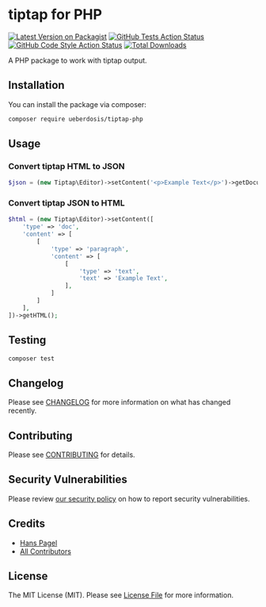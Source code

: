 # tiptap for PHP
[![Latest Version on Packagist](https://img.shields.io/packagist/v/ueberdosis/tiptap-php.svg?style=flat-square)](https://packagist.org/packages/ueberdosis/tiptap-php)
[![GitHub Tests Action Status](https://img.shields.io/github/workflow/status/ueberdosis/tiptap-php/run-tests?label=tests)](https://github.com/ueberdosis/tiptap-php/actions?query=workflow%3ATests+branch%3Amaster)
[![GitHub Code Style Action Status](https://img.shields.io/github/workflow/status/ueberdosis/tiptap-php/Check%20&%20fix%20styling?label=code%20style)](https://github.com/ueberdosis/tiptap-php/actions?query=workflow%3A"Check+%26+fix+styling"+branch%3Amaster)
[![Total Downloads](https://img.shields.io/packagist/dt/ueberdosis/tiptap-php.svg?style=flat-square)](https://packagist.org/packages/ueberdosis/tiptap-php)

A PHP package to work with tiptap output.

## Installation
You can install the package via composer:

```bash
composer require ueberdosis/tiptap-php
```

## Usage
### Convert tiptap HTML to JSON
```php
$json = (new Tiptap\Editor)->setContent('<p>Example Text</p>')->getDocument();
```

### Convert tiptap JSON to HTML
```php
$html = (new Tiptap\Editor)->setContent([
    'type' => 'doc',
    'content' => [
        [
            'type' => 'paragraph',
            'content' => [
                [
                    'type' => 'text',
                    'text' => 'Example Text',
                ],
            ]
        ]
    ],
])->getHTML();
```

## Testing
```bash
composer test
```

## Changelog
Please see [CHANGELOG](CHANGELOG.md) for more information on what has changed recently.

## Contributing
Please see [CONTRIBUTING](.github/CONTRIBUTING.md) for details.

## Security Vulnerabilities
Please review [our security policy](../../security/policy) on how to report security vulnerabilities.

## Credits
- [Hans Pagel](https://github.com/hanspagel)
- [All Contributors](../../contributors)

## License
The MIT License (MIT). Please see [License File](LICENSE.md) for more information.
